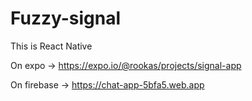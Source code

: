 # Fuzzy-signal
This is React Native

On expo -> https://expo.io/@rookas/projects/signal-app

On firebase ->  https://chat-app-5bfa5.web.app
